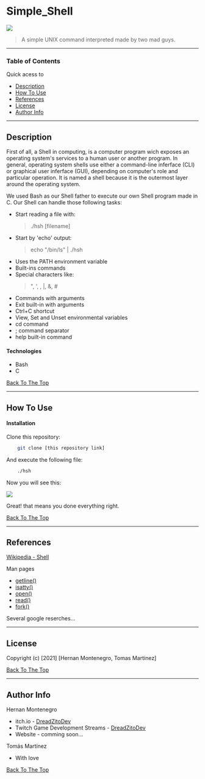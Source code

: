 # Simple_Shell

<img src="https://lh3.googleusercontent.com/pbGwUauYEqf-d1z6kniJQmeEKfbxNFK5V838iQv2sNVno-PUbWZxXETGLfpZetIFVqpDdngLLW9a--ElBL85g_iGi5qyUie_4AMf_KMNk4AdKkHWReu9_YTf-XJWpNKf5R9NTI1e-gXT9E2RkzWloot05fKwzM6L7As508MEZy1HdXpTBFaWZuSjDWTrsItA0YNsw8R8VkiPFRoVHRrosOrYTbt6KzCriOeE-I4TeHiWUPrfQDhmM3RtBfJF2dhz_zssjzKH_sgZQ2_ED-cvdAsbibfo1B9f8aookExWuVTTQBYeCIgvliZWYot53cHxhDBLBQwloOXzPbDhWZF_H1ThAyiLLjPxS09ZlAPN_zI9zoqeELFdiKQbOxDDzU140nLkU5qpPq0_cyAJES0VyjzBPcGXTfBiK-mK-dW6A1fOTe5adbDe9WtDY7cm9qybgH35BAMvCDT00nJ_SOWCUVfAu7yZffYEEh4xbwgtY8KlzmXGZtrWUIH6Sf06SiZXsZwQ1b_vhn91t2POYSlty8IJ39XnkXik_kyfjyVhRgFiUPrn4D4Kx-RUKI6y85n0U7bx0kcTiuByn3nx_NRNHmiqLismE42fX052Flc3ryY_OFoxTzznCvVipw40y7j_Qw-0iQefSOdwyP2rqtXRv1bFIsRTvGSwcKFyRzOA5B5vTkCyB6yxjYjKwkjowWfIP7rMDngvcObg0r_WBumHEg=s600-no?authuser=4">

> A simple UNIX command interpreted made by two mad guys.

---

### Table of Contents
Quick acess to

- [Description](#description)
- [How To Use](#how-to-use)
- [References](#references)
- [License](#license)
- [Author Info](#author-info)

---

## Description

First of all, a Shell in computing, is a computer program wich exposes an operating system's services to a human user or another program. In general, operating system shells use either a command-line inferface (CLI) or graphical user inferface (GUI), depending on computer's role and particular operation. It is named a shell because it is the outermost layer around the operating system.

We used Bash as our Shell father to execute our own Shell program made in C. Our Shell can handle those following tasks:
- Start reading a file  with:
    >./hsh [filename] 
- Start by 'echo' output:
    > echo "/bin/ls" | ./hsh
- Uses the PATH environment variable
- Built-ins commands
- Special characters like:
    > ", ', \, |, &, #
- Commands with arguments
- Exit built-in with arguments
- Ctrl+C shortcut
- View, Set and Unset environmental variables
- cd command
- ; command separator
- help built-in command

#### Technologies

- Bash
- C

[Back To The Top](#Simple_Shell)

---

## How To Use

#### Installation
Clone this repository:
```bash
    git clone [this repository link]
```
And execute the following file:
```bash
    ./hsh
```
Now you will see this:

<img src="https://lh3.googleusercontent.com/RZkm-RjhRHeYQrqo6cZNO2K1tGKZ8eQhXJH4XUDThGEd8gtIEnrdK9EGgiy84PWFJ3anj6EJvzfBNQ-GfusAUpTCwzaD_ZoSRRlkr5s1Obc4tBOzevYf_4LTXKPyG6Gm2XeuJWmOtBG8y51tO0leBj5Yw6Z8Uu1cnDTUAq2ToB7vM7dSibl-PFVjiDPYyZwEf-32kgxCkrpQpI3ak1U-GRJjPq8gC0SafMV_8aACmoEhoWJapGk9W11644DMsIEsg3VFh7GjV29nu8M0BmOFxhaBf7wyQkYFkyGgfLomz3Q2RF2of-s44TufrzbOIn-yYHgZVcRV5MzWjTH6erXNxmD440A4uKhv-KfS1NyOOPgiqC8_GXLk46tMKY67PDYdjPIwev9ysHbEEabtHOf11J0A33KL5Og6NA6LwtzYJ4aZNwDOg3Nax0x-RqJDmk-k7FqAX1q4ROLT16w1OswFkSmU7nWpNC-JctIqGJN1MFTDWEbq5hQpq420prpMizqkG8enDcgvm0uR-DimLZLn7hq4kSWEJZZ6Xm1Ql9NvILC5fZ3m7VoSSwk-NwsLS1u2EF9Gvs7Gui9wA-J4zDAZA3EpNGSvhy275J3jK55VhDCAFfRE6R8Clz8YxVpB4vqp2nY3QrXpmmYXvPOd-1Wlix9u8Rwdqq1TTQin_2hRMEHriiRlF3HUOY_IZ86WWGUmdm-lF5Mj4vDYxDIuopYI5g=w252-h96-no?authuser=4">

Great! that means you done everything right.

[Back To The Top](#Simple_Shell)

---

## References
[Wikipedia - Shell](https://en.wikipedia.org/wiki/Shell_(computing))


Man pages

- [getline()](https://man7.org/linux/man-pages/man3/getline.3.html)
- [isatty()](https://man7.org/linux/man-pages/man3/isatty.3.html)
- [open()](https://man7.org/linux/man-pages/man2/open.2.html)
- [read()](https://man7.org/linux/man-pages/man2/read.2.html)
- [fork()](https://man7.org/linux/man-pages/man2/fork.2.html)

Several google reserches...

---

## License 
Copyright (c) [2021] [Hernan Montenegro, Tomas Martinez]

[Back To The Top](#Simple_Shell)

---

## Author Info
Hernan Montenegro
- itch.io - [DreadZitoDev](https://dreadzitodev.itch.io)
- Twitch Game Development Streams - [DreadZitoDev](https://dreadzitodev.itch.io)
- Website - comming soon...

Tomás Martínez
- With love

[Back To The Top](#Simple_Shell)
